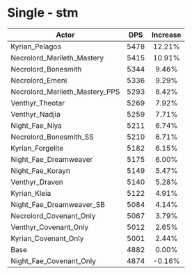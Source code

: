 # Single - stm
| Actor | DPS | Increase |
|---|:---:|:---:|
|Kyrian_Pelagos|5478|12.21%|
|Necrolord_Marileth_Mastery|5415|10.91%|
|Necrolord_Bonesmith|5344|9.46%|
|Necrolord_Emeni|5336|9.29%|
|Necrolord_Marileth_Mastery_PPS|5293|8.42%|
|Venthyr_Theotar|5269|7.92%|
|Venthyr_Nadjia|5259|7.71%|
|Night_Fae_Niya|5211|6.74%|
|Necrolord_Bonesmith_SS|5210|6.71%|
|Kyrian_Forgelite|5182|6.15%|
|Night_Fae_Dreamweaver|5175|6.00%|
|Night_Fae_Korayn|5149|5.47%|
|Venthyr_Draven|5140|5.28%|
|Kyrian_Kleia|5122|4.91%|
|Night_Fae_Dreamweaver_SB|5084|4.14%|
|Necrolord_Covenant_Only|5067|3.79%|
|Venthyr_Covenant_Only|5012|2.65%|
|Kyrian_Covenant_Only|5001|2.44%|
|Base|4882|0.00%|
|Night_Fae_Covenant_Only|4874|-0.16%|
